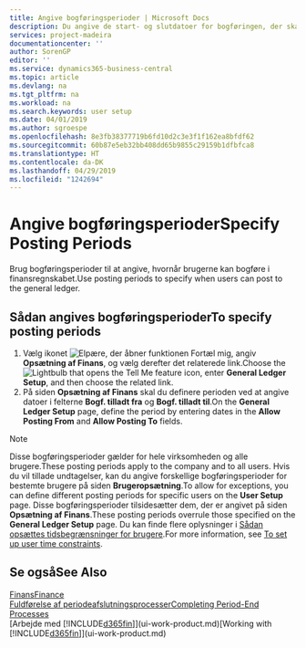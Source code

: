```yaml
---
title: Angive bogføringsperioder | Microsoft Docs
description: Du angive de start- og slutdatoer for bogføringen, der skal konfigureres, når brugere kan bogføre i finansregnskabet.
services: project-madeira
documentationcenter: ''
author: SorenGP
editor: ''
ms.service: dynamics365-business-central
ms.topic: article
ms.devlang: na
ms.tgt_pltfrm: na
ms.workload: na
ms.search.keywords: user setup
ms.date: 04/01/2019
ms.author: sgroespe
ms.openlocfilehash: 8e3fb38377719b6fd10d2c3e3f1f162ea8bfdf62
ms.sourcegitcommit: 60b87e5eb32bb408dd65b9855c29159b1dfbfca8
ms.translationtype: HT
ms.contentlocale: da-DK
ms.lasthandoff: 04/29/2019
ms.locfileid: "1242694"
---
```

# <a name="specify-posting-periods"></a><span data-ttu-id="637e4-103">Angive bogføringsperioder</span><span class="sxs-lookup"><span data-stu-id="637e4-103">Specify Posting Periods</span></span>
<span data-ttu-id="637e4-104">Brug bogføringsperioder til at angive, hvornår brugerne kan bogføre i finansregnskabet.</span><span class="sxs-lookup"><span data-stu-id="637e4-104">Use posting periods to specify when users can post to the general ledger.</span></span>  

## <a name="to-specify-posting-periods"></a><span data-ttu-id="637e4-105">Sådan angives bogføringsperioder</span><span class="sxs-lookup"><span data-stu-id="637e4-105">To specify posting periods</span></span>
1. <span data-ttu-id="637e4-106">Vælg ikonet ![Elpære, der åbner funktionen Fortæl mig](media/ui-search/search_small.png "Fortæl mig, hvad du vil foretage dig"), angiv **Opsætning af Finans**, og vælg derefter det relaterede link.</span><span class="sxs-lookup"><span data-stu-id="637e4-106">Choose the ![Lightbulb that opens the Tell Me feature](media/ui-search/search_small.png "Tell me what you want to do") icon, enter **General Ledger Setup**, and then choose the related link.</span></span>  
2. <span data-ttu-id="637e4-107">På siden **Opsætning af Finans** skal du definere perioden ved at angive datoer i felterne **Bogf. tilladt fra** og **Bogf. tilladt til**.</span><span class="sxs-lookup"><span data-stu-id="637e4-107">On the **General Ledger Setup** page, define the period by entering dates in the **Allow Posting From** and **Allow Posting To** fields.</span></span>  

> [!NOTE]  
>   <span data-ttu-id="637e4-108">Disse bogføringsperioder gælder for hele virksomheden og alle brugere.</span><span class="sxs-lookup"><span data-stu-id="637e4-108">These posting periods apply to the company and to all users.</span></span> <span data-ttu-id="637e4-109">Hvis du vil tillade undtagelser, kan du angive forskellige bogføringsperioder for bestemte brugere på siden **Brugeropsætning**.</span><span class="sxs-lookup"><span data-stu-id="637e4-109">To allow for exceptions, you can define different posting periods for specific users on the **User Setup** page.</span></span> <span data-ttu-id="637e4-110">Disse bogføringsperioder tilsidesætter dem, der er angivet på siden **Opsætning af Finans**.</span><span class="sxs-lookup"><span data-stu-id="637e4-110">These posting periods overrule those specified on the **General Ledger Setup** page.</span></span> <span data-ttu-id="637e4-111">Du kan finde flere oplysninger i [Sådan opsættes tidsbegrænsninger for brugere](ui-how-users-permissions.md#to-set-up-user-time-constraints).</span><span class="sxs-lookup"><span data-stu-id="637e4-111">For more information, see [To set up user time constraints](ui-how-users-permissions.md#to-set-up-user-time-constraints).</span></span>

## <a name="see-also"></a><span data-ttu-id="637e4-112">Se også</span><span class="sxs-lookup"><span data-stu-id="637e4-112">See Also</span></span>
[<span data-ttu-id="637e4-113">Finans</span><span class="sxs-lookup"><span data-stu-id="637e4-113">Finance</span></span>](finance.md)  
[<span data-ttu-id="637e4-114">Fuldførelse af periodeafslutningsprocesser</span><span class="sxs-lookup"><span data-stu-id="637e4-114">Completing Period-End Processes</span></span>](year-how-complete-period-end-processes.md)  
<span data-ttu-id="637e4-115">[Arbejde med [!INCLUDE[d365fin](includes/d365fin_md.md)]](ui-work-product.md)</span><span class="sxs-lookup"><span data-stu-id="637e4-115">[Working with [!INCLUDE[d365fin](includes/d365fin_md.md)]](ui-work-product.md)</span></span>
